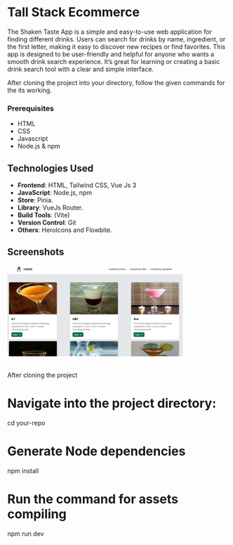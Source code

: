 # Tall Stack Ecommerce

The Shaken Taste App is a simple and easy-to-use web application for finding different drinks. Users can search for drinks by name, ingredient, or the first letter, making it easy to discover new recipes or find favorites. This app is designed to be user-friendly and helpful for anyone who wants a smooth drink search experience. It’s great for learning or creating a basic drink search tool with a clear and simple interface.

After cloning the project into your directory, follow the given commands for the its working.


### Prerequisites
- HTML
- CSS
- Javascript
- Node.js & npm


## Technologies Used

- **Frontend**: HTML, Tailwind CSS, Vue Js 3
- **JavaScript**: Node.js, npm
- **Store**: Pinia.
- **Library**: VueJs Router.
- **Build Tools**: (Vite)
- **Version Control**: Git
- **Others**: HeroIcons and Flowbite.


## Screenshots

<img src="./assets/landing-page.png" alt="App Screenshot" width="400" height="auto" />

<br />

<!-- <img src="assets/images/search-using-letter.png" alt="App Screenshot" width="400" height="auto" />
<br />

<img src="assets/images/search-using-ingredients.png" alt="App Screenshot" width="400" height="auto" />
<br />

<img src="assets/images/drink-details.png" alt="App Screenshot" width="400" height="auto" /> -->

<br />

After cloning the project

# Navigate into the project directory:
cd your-repo


# Generate Node dependencies
npm install


# Run the command for assets compiling
npm run dev

